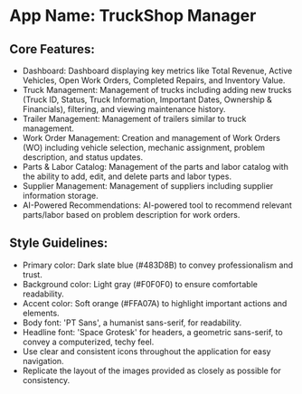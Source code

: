 # **App Name**: TruckShop Manager

## Core Features:

- Dashboard: Dashboard displaying key metrics like Total Revenue, Active Vehicles, Open Work Orders, Completed Repairs, and Inventory Value.
- Truck Management: Management of trucks including adding new trucks (Truck ID, Status, Truck Information, Important Dates, Ownership & Financials), filtering, and viewing maintenance history.
- Trailer Management: Management of trailers similar to truck management.
- Work Order Management: Creation and management of Work Orders (WO) including vehicle selection, mechanic assignment, problem description, and status updates.
- Parts & Labor Catalog: Management of the parts and labor catalog with the ability to add, edit, and delete parts and labor types.
- Supplier Management: Management of suppliers including supplier information storage.
- AI-Powered Recommendations: AI-powered tool to recommend relevant parts/labor based on problem description for work orders.

## Style Guidelines:

- Primary color: Dark slate blue (#483D8B) to convey professionalism and trust.
- Background color: Light gray (#F0F0F0) to ensure comfortable readability.
- Accent color: Soft orange (#FFA07A) to highlight important actions and elements.
- Body font: 'PT Sans', a humanist sans-serif, for readability.
- Headline font: 'Space Grotesk' for headers, a geometric sans-serif, to convey a computerized, techy feel.
- Use clear and consistent icons throughout the application for easy navigation.
- Replicate the layout of the images provided as closely as possible for consistency.